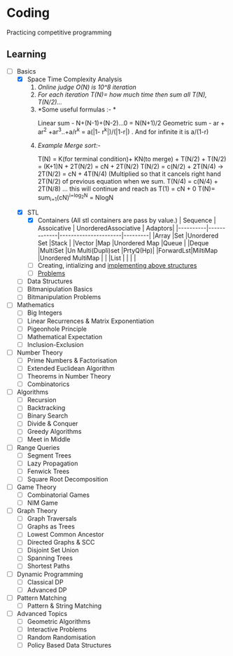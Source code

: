 # Coding

Practicing competitive programming

## Learning

  - [ ] Basics
    - [x] Space Time Complexity Analysis
        1. *Online judge O(N) is 10^8 iteration*
        2. *For each iteration T(N)= how much time then sum all T(N), T(N/2)...*
        3. *Some useful formulas :- *
            <p>
                Linear sum - N+(N-1)+(N-2)...0 = N(N+1)/2
                Geometric sum - ar + ar<sup>2</sup> +ar<sup>3</sup>..+a/r<sup>k</sup> = a(|1- r<sup>k</sup>|)/(|1-r|) . And for infinite it is a/(1-r)
            </p>
        4. *Example Merge sort:-*
            <p>  
                T(N) = K(for terminal condition)+ KN(to merge) + T(N/2) + T(N/2) = (K+1)N + 2T(N/2) = cN + 2T(N/2)
                T(N/2) = c(N/2) + 2T(N/4) -> 2T(N/2) = cN + 4T(N/4) (Multiplied so that it cancels right hand 2T(N/2) of previous equation when we sum.
                T(N/4) = c(N/4) + 2T(N/8)
                ... this will continue and reach as T(1) = cN + 0
                T(N)= sum<sub>i=1</sub>(cN)<sup>i=log<sub>2</sub>N</sup> = NlogN
            </p>           
    - [x] STL
        - [x] Containers (All stl containers are pass by value.)
                | Sequence | Assoicative | UnorderedAssociative | Adaptors|
                |----------|-------------|----------------------|---------|
                |Array     |Set          |Unordered Set         |Stack    |
                |Vector    |Map          |Unordered Map         |Queue    |
                |Deque     |MultiSet     |Un Multi(Dupli)set    |PrtyQ(Hp)|
                |ForwardLst|MiltiMap     |Unordered MultiMap    |         |
                |List      |             |                      |         |
        - [ ] Creating, intializing and [implementing above structures](linkwillbethere)
        - [ ] [Problems](linkswillbehere)
    - [ ] Data Structures
    - [ ] Bitmanipulation Basics
    - [ ] Bitmanipulation Problems
  - [ ] Mathematics
    - [ ] Big Integers
    - [ ] Linear Recurrences & Matrix Exponentiation
    - [ ] Pigeonhole Principle
    - [ ] Mathematical Expectation
    - [ ] Inclusion-Exclusion
  - [ ] Number Theory
    - [ ] Prime Numbers & Factorisation 
    - [ ] Extended Euclidean Algorithm
    - [ ] Theorems in Number Theory
    - [ ] Combinatorics
  - [ ] Algorithms
    - [ ] Recursion
    - [ ] Backtracking
    - [ ] Binary Search
    - [ ] Divide & Conquer
    - [ ] Greedy Algorithms
    - [ ] Meet in Middle
  - [ ] Range Queries
    - [ ] Segment Trees
    - [ ] Lazy Propagation
    - [ ] Fenwick Trees
    - [ ] Square Root Decomposition
  - [ ] Game Theory
    - [ ] Combinatorial Games
    - [ ] NIM Game
  - [ ] Graph Theory
    - [ ] Graph Traversals
    - [ ] Graphs as Trees
    - [ ] Lowest Common Ancestor
    - [ ] Directed Graphs & SCC
    - [ ] Disjoint Set Union
    - [ ] Spanning Trees
    - [ ] Shortest Paths
  - [ ] Dynamic Programming
    - [ ] Classical DP
    - [ ] Advanced DP
  - [ ] Pattern Matching
    - [ ] Pattern & String Matching
  - [ ] Advanced Topics
    - [ ] Geometric Algorithms
    - [ ] Interactive Problems
    - [ ] Random Randomisation
    - [ ] Policy Based Data Structures
